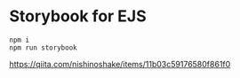 # Storybook for EJS
```
npm i
npm run storybook
```
https://qiita.com/nishinoshake/items/11b03c59176580f861f0

